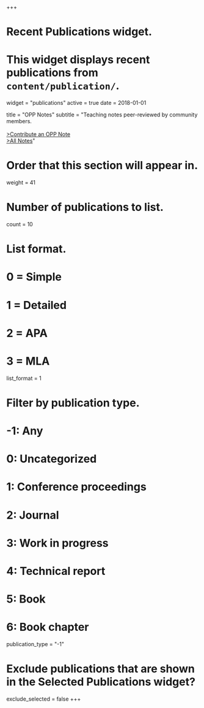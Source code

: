+++
# Recent Publications widget.
# This widget displays recent publications from `content/publication/`.
widget = "publications"
active = true
date = 2018-01-01

title = "OPP Notes"
subtitle = "Teaching notes peer-reviewed by community members.<br/><br/> [>Contribute an OPP Note](https://github.com/openplantpathology/opp_notes)<br/>[>All Notes](/publication/)"

# Order that this section will appear in.
weight = 41

# Number of publications to list.
count = 10

# List format.
#   0 = Simple
#   1 = Detailed
#   2 = APA
#   3 = MLA
list_format = 1

# Filter by publication type.
# -1: Any
#  0: Uncategorized
#  1: Conference proceedings
#  2: Journal
#  3: Work in progress
#  4: Technical report
#  5: Book
#  6: Book chapter
publication_type = "-1"

# Exclude publications that are shown in the Selected Publications widget?
exclude_selected = false
+++


